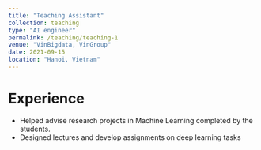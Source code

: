 ```yaml
---
title: "Teaching Assistant"
collection: teaching
type: "AI engineer"
permalink: /teaching/teaching-1
venue: "VinBigdata, VinGroup"
date: 2021-09-15
location: "Hanoi, Vietnam"
---
```


Experience
======

- Helped advise research projects in Machine Learning completed by the students.
- Designed lectures and develop assignments on deep learning tasks

